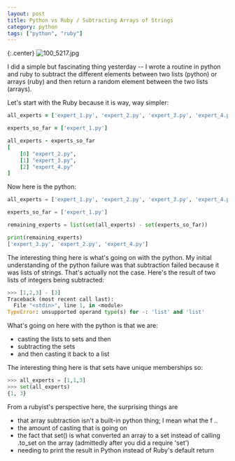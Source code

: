 ```yaml
---
layout: post
title: Python vs Ruby / Subtracting Arrays of Strings
category: python
tags: ["python", "ruby"]
---
```

{:.center}
![100_5217.jpg](/blog/assets/100_5217.jpg)

I did a simple but fascinating thing yesterday -- I wrote a routine in python and ruby to subtract the different elements between two lists (python) or arrays (ruby) and then return a random element between the two lists (arrays).

Let's start with the Ruby because it is way, way simpler:

```ruby
all_experts = ['expert_1.py', 'expert_2.py', 'expert_3.py', 'expert_4.py']

experts_so_far = ['expert_1.py']

all_experts - experts_so_far
[
    [0] "expert_2.py",
    [1] "expert_3.py",
    [2] "expert_4.py"
]
```

Now here is the python:

```python
all_experts = ['expert_1.py', 'expert_2.py', 'expert_3.py', 'expert_4.py']

experts_so_far = ['expert_1.py']

remaining_experts = list(set(all_experts) - set(experts_so_far))

print(remaining_experts)
['expert_3.py', 'expert_2.py', 'expert_4.py']
```

The interesting thing here is what's going on with the python.  My initial understanding of the python failure was that subtraction failed because it was lists of strings.  That's actually not the case.  Here's the result of two lists of integers being subtracted:

```python
>>> [1,2,3] - [3]
Traceback (most recent call last):
  File "<stdin>", line 1, in <module>
TypeError: unsupported operand type(s) for -: 'list' and 'list'
```

What's going on here with the python is that we are:

* casting the lists to sets and then  
* subtracting the sets 
* and then casting it back to a list

The interesting thing here is that sets have unique memberships so:

```python
>>> all_experts = [1,1,3]
>>> set(all_experts)
{1, 3}
```

From a rubyist's perspective here, the surprising things are

* that array subtraction isn't a built-in python thing; I mean what the f ..
* the amount of casting that is going on
* the fact that set() is what converted an array to a set instead of calling .to_set on the array (admittedly after you did a require 'set')
* needing to print the result in Python instead of Ruby's default return